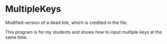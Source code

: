# MultipleKeys
Modified version of a dead link, which is credited in the file.

This program is for my students and shows how to input multiple keys at the same time.
